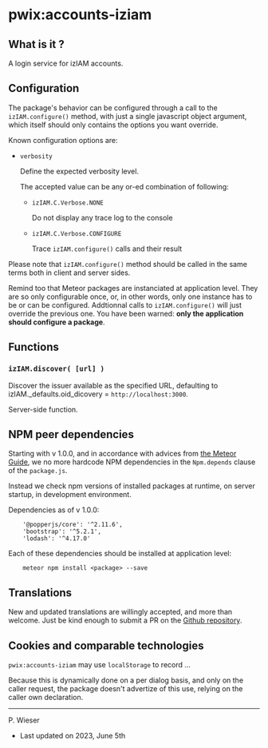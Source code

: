 # pwix:accounts-iziam

## What is it ?

A login service for izIAM accounts.

## Configuration

The package's behavior can be configured through a call to the `izIAM.configure()` method, with just a single javascript object argument, which itself should only contains the options you want override.

Known configuration options are:

- `verbosity`

    Define the expected verbosity level.

    The accepted value can be any or-ed combination of following:

    - `izIAM.C.Verbose.NONE`

        Do not display any trace log to the console

    - `izIAM.C.Verbose.CONFIGURE`

        Trace `izIAM.configure()` calls and their result

Please note that `izIAM.configure()` method should be called in the same terms both in client and server sides.

Remind too that Meteor packages are instanciated at application level. They are so only configurable once, or, in other words, only one instance has to be or can be configured. Addtionnal calls to `izIAM.configure()` will just override the previous one. You have been warned: **only the application should configure a package**.

## Functions

### `izIAM.discover( [url] )`

Discover the issuer available as the specified URL, defaulting to izIAM._defaults.oid_dicovery = `http://localhost:3000`.

Server-side function.

## NPM peer dependencies

Starting with v 1.0.0, and in accordance with advices from [the Meteor Guide](https://guide.meteor.com/writing-atmosphere-packages.html#npm-dependencies), we no more hardcode NPM dependencies in the `Npm.depends` clause of the `package.js`. 

Instead we check npm versions of installed packages at runtime, on server startup, in development environment.

Dependencies as of v 1.0.0:
```
    '@popperjs/core': '^2.11.6',
    'bootstrap': '^5.2.1',
    'lodash': '^4.17.0'
```

Each of these dependencies should be installed at application level:
```
    meteor npm install <package> --save
```

## Translations

New and updated translations are willingly accepted, and more than welcome. Just be kind enough to submit a PR on the [Github repository](https://github.com/trychlos/pwix-iziam/pulls).

## Cookies and comparable technologies

`pwix:accounts-iziam` may use `localStorage` to record ...

Because this is dynamically done on a per dialog basis, and only on the caller request, the package doesn't advertize of this use, relying on the caller own declaration.

---
P. Wieser
- Last updated on 2023, June 5th
